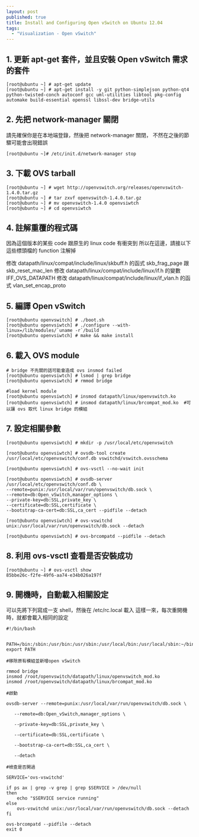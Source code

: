 ```yaml
---
layout: post
published: true
title: Install and Configuring Open vSwitch on Ubuntu 12.04
tags: 
  - "Visualization - Open vSwitch"
---
```


## 1. 更新 apt-get 套件，並且安裝 Open vSwitch 需求的套件
```
[root@ubuntu ~] # apt-get update
[root@ubuntu ~] # apt-get install -y git python-simplejson python-qt4 python-twisted-conch autoconf gcc uml-utilities libtool pkg-config automake build-essential openssl libssl-dev bridge-utils
```

## 2. 先把 network-manager 關閉
請先確保你是在本地端登錄，然後把 network-manager 關閉，
不然在之後的節驟可能會出現錯誤
```
[root@ubuntu ~]# /etc/init.d/network-manager stop
```

## 3. 下載 OVS tarball
```
[root@ubuntu ~] # wget http://openvswitch.org/releases/openvswitch-1.4.0.tar.gz
[root@ubuntu ~] # tar zxvf openvswitch-1.4.0.tar.gz
[root@ubuntu ~] # mv openvswitch-1.4.0 openvsiwtch
[root@ubuntu ~] # cd openvsiwtch
```

## 4. 註解重覆的程式碼
因為這個版本的某些 code 跟原生的 linux code 有衝突到
所以在這邊，請接以下這些標頭檔的 function 注解掉

修改 datapath/linux/compat/include/linux/skbuff.h 的函式 skb_frag_page 跟 skb_reset_mac_len
修改 datapath/linux/compat/include/linux/if.h 的變數 IFF_OVS_DATAPATH
修改 datapath/linux/compat/include/linux/if_vlan.h 的函式 vlan_set_encap_proto

## 5. 編譯 Open vSwitch
```
[root@ubuntu openvswitch] # ./boot.sh
[root@ubuntu openvsiwtch] # ./configure --with-linux=/lib/modules/`uname -r`/build
[root@ubuntu openvsiwtch] # make && make install
```

## 6. 載入 OVS module
```
# bridge 不先關的話可能會造成 ovs insmod failed
[root@ubuntu openvsiwtch] # lsmod | grep bridge
[root@ubuntu openvsiwtch] # rmmod bridge

#load kernel module
[root@ubuntu openvsiwtch] # insmod datapath/linux/openvswitch.ko
[root@ubuntu openvsiwtch] # insmod datapath/linux/brcompat_mod.ko  #可以讓 ovs 取代 linux bridge 的模組
```

## 7. 設定相關參數
```
[root@ubuntu openvsiwtch] # mkdir -p /usr/local/etc/openvswitch

[root@ubuntu openvsiwtch] # ovsdb-tool create /usr/local/etc/openvswitch/conf.db vswitchd/vswitch.ovsschema

[root@ubuntu openvsiwtch] # ovs-vsctl --no-wait init

[root@ubuntu openvsiwtch] # ovsdb-server /usr/local/etc/openvswitch/conf.db \
--remote=punix:/usr/local/var/run/openvswitch/db.sock \
--remote=db:Open_vSwitch,manager_options \
--private-key=db:SSL,private_key \
--certificate=db:SSL,certificate \
--bootstrap-ca-cert=db:SSL,ca_cert --pidfile --detach

[root@ubuntu openvsiwtch] # ovs-vswitchd unix:/usr/local/var/run/openvswitch/db.sock --detach

[root@ubuntu openvsiwtch] # ovs-brcompatd --pidfile --detach
```

## 8. 利用 ovs-vsctl 查看是否安裝成功
```
[root@ubuntu ~] # ovs-vsctl show
85bbe26c-f2fe-49f6-aa74-e34b026a197f
```

## 9. 開機時，自動載入相關設定
可以先將下列寫成一支 shell，然後在 /etc/rc.local 載入
這樣一來，每次重開機時，就都會載入相同的設定

```
#!/bin/bash

 
PATH=/bin:/sbin:/usr/bin:/usr/sbin:/usr/local/bin:/usr/local/sbin:~/bin
export PATH
 
#移除原有模組並新增open vSwitch

rmmod bridge
insmod /root/openvswitch/datapath/linux/openvswitch_mod.ko
insmod /root/openvswitch/datapath/linux/brcompat_mod.ko
 
#啟動

ovsdb-server --remote=punix:/usr/local/var/run/openvswitch/db.sock \

   --remote=db:Open_vSwitch,manager_options \

   --private-key=db:SSL,private_key \

   --certificate=db:SSL,certificate \

   --bootstrap-ca-cert=db:SSL,ca_cert \

   --detach
 
#檢查是否開過

SERVICE='ovs-vswitchd'
 
if ps ax | grep -v grep | grep $SERVICE > /dev/null
then
    echo "$SERVICE service running"
else
    ovs-vswitchd unix:/usr/local/var/run/openvswitch/db.sock --detach
fi
 
ovs-brcompatd --pidfile --detach
exit 0
```